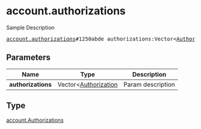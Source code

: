 # account.authorizations

Sample Description

<pre>
<a href="../constructor/account.authorizations.md">account.authorizations</a>#1250abde authorizations:Vector&lt;<a href="../type/Authorization.md">Authorization</a>&gt; = <a href="../type/account.Authorizations.md">account.Authorizations</a>;
</pre>

## Parameters

| Name | Type | Description |
|------|:----:|-------------|
| **authorizations** | Vector<[Authorization](../type/Authorization.md) | Param description |

## Type

[account.Authorizations](../type/account.Authorizations.md)
